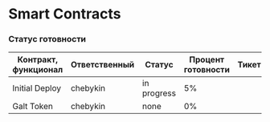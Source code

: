 # Smart Contracts

### Статус готовности

| Контракт, функционал | Ответственный | Cтатус | Процент готовности | Тикет |
| ----- | ----- | ----- | ----- | ----- |
| Initial Deploy | chebykin | in progress | 5% |  |
| Galt Token | chebykin | none | 0% |  |
